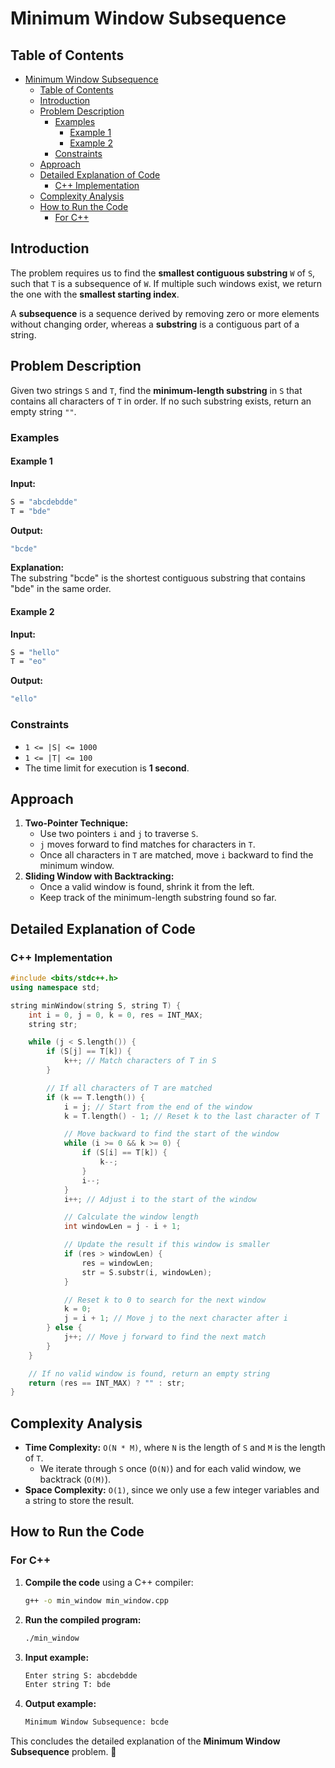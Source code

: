 # Minimum Window Subsequence

## Table of Contents

- [Minimum Window Subsequence](#minimum-window-subsequence)
  - [Table of Contents](#table-of-contents)
  - [Introduction](#introduction)
  - [Problem Description](#problem-description)
    - [Examples](#examples)
      - [Example 1](#example-1)
      - [Example 2](#example-2)
    - [Constraints](#constraints)
  - [Approach](#approach)
  - [Detailed Explanation of Code](#detailed-explanation-of-code)
    - [C++ Implementation](#c-implementation)
  - [Complexity Analysis](#complexity-analysis)
  - [How to Run the Code](#how-to-run-the-code)
    - [For C++](#for-c)

## Introduction

The problem requires us to find the **smallest contiguous substring** `W` of `S`, such that `T` is a subsequence of `W`. If multiple such windows exist, we return the one with the **smallest starting index**.

A **subsequence** is a sequence derived by removing zero or more elements without changing order, whereas a **substring** is a contiguous part of a string.

## Problem Description

Given two strings `S` and `T`, find the **minimum-length substring** in `S` that contains all characters of `T` in order. If no such substring exists, return an empty string `""`.

### Examples

#### Example 1

**Input:**

```bash
S = "abcdebdde"
T = "bde"
```

**Output:**

```bash
"bcde"
```

**Explanation:**  
The substring "bcde" is the shortest contiguous substring that contains "bde" in the same order.

#### Example 2

**Input:**

```bash
S = "hello"
T = "eo"
```

**Output:**

```bash
"ello"
```

### Constraints

- `1 <= |S| <= 1000`
- `1 <= |T| <= 100`
- The time limit for execution is **1 second**.

## Approach

1. **Two-Pointer Technique:**
   - Use two pointers `i` and `j` to traverse `S`.
   - `j` moves forward to find matches for characters in `T`.
   - Once all characters in `T` are matched, move `i` backward to find the minimum window.
2. **Sliding Window with Backtracking:**
   - Once a valid window is found, shrink it from the left.
   - Keep track of the minimum-length substring found so far.

## Detailed Explanation of Code

### C++ Implementation

```cpp
#include <bits/stdc++.h>
using namespace std;

string minWindow(string S, string T) {
    int i = 0, j = 0, k = 0, res = INT_MAX;
    string str;

    while (j < S.length()) {
        if (S[j] == T[k]) {
            k++; // Match characters of T in S
        }

        // If all characters of T are matched
        if (k == T.length()) {
            i = j; // Start from the end of the window
            k = T.length() - 1; // Reset k to the last character of T

            // Move backward to find the start of the window
            while (i >= 0 && k >= 0) {
                if (S[i] == T[k]) {
                    k--;
                }
                i--;
            }
            i++; // Adjust i to the start of the window

            // Calculate the window length
            int windowLen = j - i + 1;

            // Update the result if this window is smaller
            if (res > windowLen) {
                res = windowLen;
                str = S.substr(i, windowLen);
            }

            // Reset k to 0 to search for the next window
            k = 0;
            j = i + 1; // Move j to the next character after i
        } else {
            j++; // Move j forward to find the next match
        }
    }

    // If no valid window is found, return an empty string
    return (res == INT_MAX) ? "" : str;
}
```

## Complexity Analysis

- **Time Complexity:** `O(N * M)`, where `N` is the length of `S` and `M` is the length of `T`.
  - We iterate through `S` once (`O(N)`) and for each valid window, we backtrack (`O(M)`).
- **Space Complexity:** `O(1)`, since we only use a few integer variables and a string to store the result.

## How to Run the Code

### For C++

1. **Compile the code** using a C++ compiler:

   ```sh
   g++ -o min_window min_window.cpp
   ```

2. **Run the compiled program:**

   ```sh
   ./min_window
   ```

3. **Input example:**

   ```sh
   Enter string S: abcdebdde
   Enter string T: bde
   ```

4. **Output example:**

   ```sh
   Minimum Window Subsequence: bcde
   ```

This concludes the detailed explanation of the **Minimum Window Subsequence** problem. 🚀
